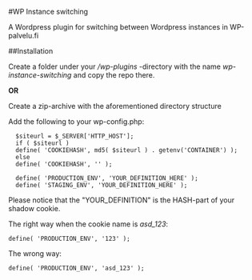 #WP Instance switching

A Wordpress plugin for switching between Wordpress instances in WP-palvelu.fi

##Installation

Create a folder under your */wp-plugins* -directory with the name *wp-instance-switching*
and copy the repo there.

**OR**

Create a zip-archive with the aforementioned directory structure

Add the following to your wp-config.php:
``` 
  $siteurl = $_SERVER['HTTP_HOST'];
  if ( $siteurl )
  define( 'COOKIEHASH', md5( $siteurl ) . getenv('CONTAINER') );
  else
  define( 'COOKIEHASH', '' );

  define( 'PRODUCTION_ENV', 'YOUR_DEFINITION_HERE' );
  define( 'STAGING_ENV', 'YOUR_DEFINITION_HERE' );
```
Please notice that the "YOUR_DEFINITION" is the HASH-part of your shadow cookie.

The right way when the cookie name is *asd_123*:
```
define( 'PRODUCTION_ENV', '123' );

```
The wrong way: 

```
define( 'PRODUCTION_ENV', 'asd_123' );

```
